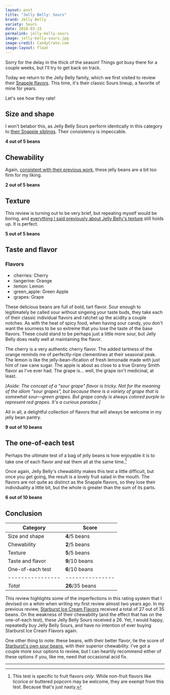 ```yaml
---
layout: post
title: "Jelly Belly: Sours"
brand: Jelly Belly
variety: Sours
date: 2018-03-15
permalink: jelly-belly-sours
image: jelly-belly-sours.jpg
image-credit: CandyCrate.com
image-layout: float
---
```


Sorry for the delay in the thick of the season!
Things got busy there for a couple weeks,
but I'll try to get back on track.

Today we return to the Jelly Belly family,
which we first visited to review their
[Snapple flavors](/jelly-belly-snapple).
This time, it's their classic Sours lineup,
a favorite of mine for years.

Let's see how they rate!


## Size and shape

I won't belabor this, as Jelly Belly Sours perform identically in this category
to [their Snapple siblings](/jelly-belly-snapple#size-and-shape).
Their consistency is impeccable.

**4 out of 5 beans**


## Chewability

Again, [consistent with their previous work](/jelly-belly-snapple#chewability),
these jelly beans are a bit too firm for my liking.

**2 out of 5 beans**


## Texture

This review is turning out to be very brief,
but repeating myself would be boring, and
[everything I said previously about Jelly Belly's texture](/jelly-belly-snapple#texture)
still holds up.
It is perfect.

**5 out of 5 beans**


## Taste and flavor

<div class="inset">
    <h3>Flavors</h3>
    <ul class="emoji-list">
        <li>:cherries: Cherry</li>
        <li>:tangerine: Orange</li>
        <li>:lemon: Lemon</li>
        <li>:green_apple: Green Apple</li>
        <li>:grapes: Grape</li>
    </ul>
</div>

These delicious beans are full of bold, tart flavor.
Sour enough to legitimately be called sour without singeing your taste buds,
they take each of their classic individual flavors
and ratchet up the acidity a couple notches.
As with the heat of spicy food, when having sour candy,
you don't want the sourness to be so extreme
that you lose the taste of the base flavors.
These could stand to be perhaps just a little more sour,
but Jelly Belly does really well at maintaining the flavor.

The cherry is a very authentic cherry flavor.
The added tartness of the orange reminds me of
perfectly-ripe clementines at their seasonal peak.
The lemon is like the jelly-bean-ification of fresh lemonade
made with just hint of raw cane sugar.
The apple is about as close to a true Granny Smith flavor as I've ever had.
The grape is… well, the grape isn't medicinal, at least.

_[Aside: The concept of a "sour grape" flavor is tricky.
  Not for the meaning of the idiom "sour grapes",
  but because there is a variety of grape that_ is
  _somewhat sour—green grapes. But grape candy is_ always
  _colored purple to represent red grapes. It's a curious paradox.]_

All in all, a delightful collection of flavors
that will always be welcome in my jelly bean pantry.

**9 out of 10 beans**


## The one-of-each test

Perhaps the ultimate test of a bag of jelly beans is how enjoyable it is
to take one of each flavor and eat them all at the same time.[^1]

Once again, Jelly Belly's chewability makes this test a little difficult,
but once you get going, the result is a lovely fruit salad in the mouth.
The flavors are not quite as distinct as the Snapple flavors,
so they lose their individuality a little bit,
but the whole is greater than the sum of its parts.

**6 out of 10 beans**


## Conclusion

Category         | Score
---------------- | ---------------
Size and shape   | **4**/5 beans
Chewability      | **2**/5 beans
Texture          | **5**/5 beans
Taste and flavor | **9**/10 beans
One-of-each test | **6**/10 beans
---------------- | ---------------
_Total_          | **26**/35 beans

This review highlights some of the imperfections in this rating system
that I devised on a whim when writing my first review almost two years ago.
In my previous review,
[Starburst Ice Cream Flavors](/starbust-ice-cream-flavors)
received a total of 27 out of 35 beans.
On the weakness of their chewability
(and the effect that has on the one-of-each test),
these Jelly Belly Sours received a 26.
Yet, I would happy, repeatedly buy Jelly Belly Sours,
and have no intention of ever buying Starburst Ice Cream Flavors again.

One other thing to note: these beans, with their better flavor,
tie the score of [Starburst's own sour beans](/starburst-sour-jelly-beans),
with their superior chewability.
I've got a couple more sour options to review,
but I can heartily recommend either of these options
if you, like me, need that occasional acid fix.


---

[^1]: This test is specific to fruit flavors _only_. While non-fruit flavors like licorice or buttered popcorn may be welcome, they are exempt from this test. Because that's just nasty.
